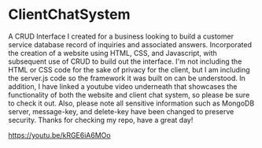# ClientChatSystem

A CRUD Interface I created for a business looking to build a customer service database record of inquiries and associated answers. Incorporated the creation of a website using HTML, CSS, and Javascript, with subsequent use of CRUD to build out the interface. I'm not including the HTML or CSS code for the sake of privacy for the client, but I am including the server.js code so the framework it was built on can be understood. In addition, I have linked a youtube video underneath that showcases the functionality of both the website and client chat system, so please be sure to check it out. Also, please note all sensitive information such as MongoDB server, message-key, and delete-key have been changed to preserve security. Thanks for checking my repo, have a great day!

https://youtu.be/kRGE6iA6MOo



